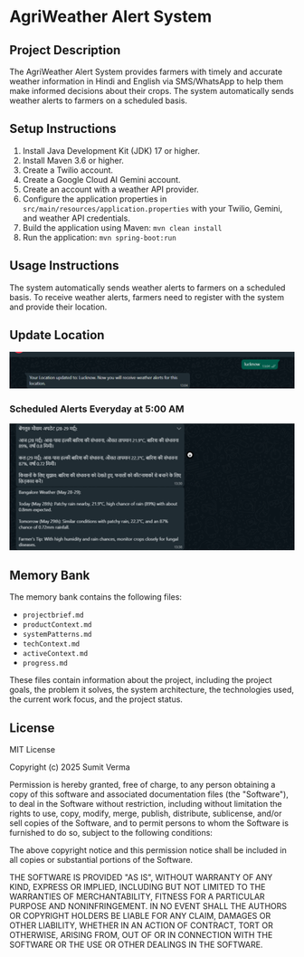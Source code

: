 # AgriWeather Alert System

## Project Description

The AgriWeather Alert System provides farmers with timely and accurate weather information in Hindi and English via SMS/WhatsApp to help them make informed decisions about their crops. The system automatically sends weather alerts to farmers on a scheduled basis.

## Setup Instructions

1.  Install Java Development Kit (JDK) 17 or higher.
2.  Install Maven 3.6 or higher.
3.  Create a Twilio account.
4.  Create a Google Cloud AI Gemini account.
5.  Create an account with a weather API provider.
6.  Configure the application properties in `src/main/resources/application.properties` with your Twilio, Gemini, and weather API credentials.
7.  Build the application using Maven: `mvn clean install`
8.  Run the application: `mvn spring-boot:run`

## Usage Instructions

The system automatically sends weather alerts to farmers on a scheduled basis. To receive weather alerts, farmers need to register with the system and provide their location.

## Update Location 
![Output.png](screenshots/update-location.png)

### Scheduled Alerts Everyday at 5:00 AM

![Output.png](screenshots/scheduled-alerts.png)



## Memory Bank

The memory bank contains the following files:

*   `projectbrief.md`
*   `productContext.md`
*   `systemPatterns.md`
*   `techContext.md`
*   `activeContext.md`
*   `progress.md`

These files contain information about the project, including the project goals, the problem it solves, the system architecture, the technologies used, the current work focus, and the project status.

## License

MIT License

Copyright (c) 2025 Sumit Verma

Permission is hereby granted, free of charge, to any person obtaining a copy
of this software and associated documentation files (the "Software"), to deal
in the Software without restriction, including without limitation the rights
to use, copy, modify, merge, publish, distribute, sublicense, and/or sell
copies of the Software, and to permit persons to whom the Software is
furnished to do so, subject to the following conditions:

The above copyright notice and this permission notice shall be included in all
copies or substantial portions of the Software.

THE SOFTWARE IS PROVIDED "AS IS", WITHOUT WARRANTY OF ANY KIND, EXPRESS OR
IMPLIED, INCLUDING BUT NOT LIMITED TO THE WARRANTIES OF MERCHANTABILITY,
FITNESS FOR A PARTICULAR PURPOSE AND NONINFRINGEMENT. IN NO EVENT SHALL THE
AUTHORS OR COPYRIGHT HOLDERS BE LIABLE FOR ANY CLAIM, DAMAGES OR OTHER
LIABILITY, WHETHER IN AN ACTION OF CONTRACT, TORT OR OTHERWISE, ARISING FROM,
OUT OF OR IN CONNECTION WITH THE SOFTWARE OR THE USE OR OTHER DEALINGS IN THE
SOFTWARE.
